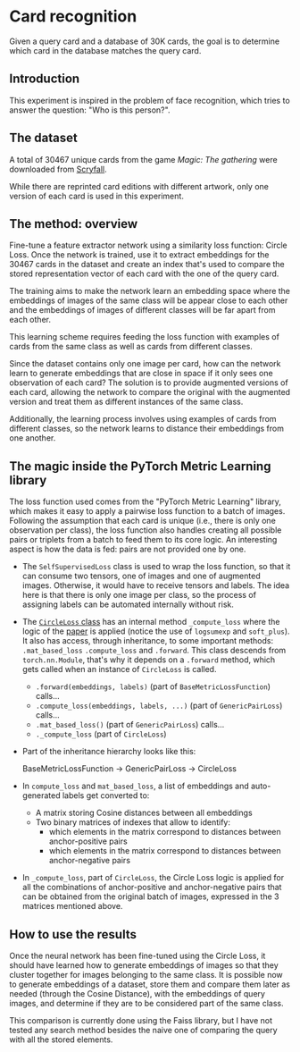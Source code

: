 # Card recognition

Given a query card and a database of 30K cards, the goal is to determine which card in the database matches the query card.

## Introduction

This experiment is inspired in the problem of face recognition, which tries to answer the question: "Who is this person?".

## The dataset

A total of 30467 unique cards from the game *Magic: The gathering* were downloaded from [Scryfall](https://scryfall.com/docs/api/bulk-data).

While there are reprinted card editions with different artwork, only one version of each card is used in this experiment.

## The method: overview

Fine-tune a feature extractor network using a similarity loss function: Circle Loss. Once the network is trained, use it to extract embeddings for the 30467 cards in the dataset and create an index that's used to compare the stored representation vector of each card with the one of the query card.

The training aims to make the network learn an embedding space where the embeddings of images of the same class will be appear close to each other and the embeddings of images of different classes will be far apart from each other.

This learning scheme requires feeding the loss function with examples of cards from the same class as well as cards from different classes.

Since the dataset contains only one image per card, how can the network learn to generate embeddings that are close in space if it only sees one observation of each card? The solution is to provide augmented versions of each card, allowing the network to compare the original with the augmented version and treat them as different instances of the same class.

Additionally, the learning process involves using examples of cards from different classes, so the network learns to distance their embeddings from one another.

## The magic inside the PyTorch Metric Learning library

The loss function used comes from the "PyTorch Metric Learning" library, which makes it easy to apply a pairwise loss function to a batch of images. Following the assumption that each card is unique (i.e., there is only one observation per class), the loss function also handles creating all possible pairs or triplets from a batch to feed them to its core logic. An interesting aspect is how the data is fed: pairs are not provided one by one.

- The `SelfSupervisedLoss` class is used to wrap the loss function, so that it can consume two tensors, one of images and one of augmented images. Otherwise, it would have to receive tensors and labels. The idea here is that there is only one image per class, so the process of assigning labels can be automated internally without risk.

- The [`CircleLoss` class](https://github.com/KevinMusgrave/pytorch-metric-learning/blob/28d5acce05f61b0d0c15acbe423a7ba387efcb4d/src/pytorch_metric_learning/losses/circle_loss.py#L10) has an internal method `_compute_loss` where the logic of the [paper](https://arxiv.org/pdf/2002.10857) is applied (notice the use of `logsumexp` and `soft_plus`). It also has access, through inheritance, to some important methods: `.mat_based_loss` `.compute_loss` and `.forward`. This class descends from `torch.nn.Module`, that's why it depends on a `.forward` method, which gets called when an instance of `CircleLoss` is called.

    - `.forward(embeddings, labels)` (part of `BaseMetricLossFunction`) calls...
    - `.compute_loss(embeddings, labels, ...)` (part of `GenericPairLoss`) calls...
    - `.mat_based_loss()` (part of `GenericPairLoss`) calls...
    - `._compute_loss` (part of `CircleLoss`)

- Part of the inheritance hierarchy looks like this:

    BaseMetricLossFunction -> GenericPairLoss -> CircleLoss

- In `compute_loss` and `mat_based_loss`, a list of embeddings and auto-generated labels get converted to:
    - A matrix storing Cosine distances between all embeddings
    - Two binary matrices of indexes that allow to identify:
        - which elements in the matrix correspond to distances between anchor-positive pairs
        - which elements in the matrix correspond to distances between anchor-negative pairs
- In `_compute_loss`, part of `CircleLoss`, the Circle Loss logic is applied for all the combinations of anchor-positive and anchor-negative pairs that can be obtained from the original batch of images, expressed in the 3 matrices mentioned above.


## How to use the results

Once the neural network has been fine-tuned using the Circle Loss, it should have learned how to generate embeddings of images so that they cluster together for images belonging to the same class. It is possible now to generate embeddings of a dataset, store them and compare them later as needed (through the Cosine Distance), with the embeddings of query images, and determine if they are to be considered part of the same class.

This comparison is currently done using the Faiss library, but I have not tested any search method besides the naive one of comparing the query with all the stored elements.
